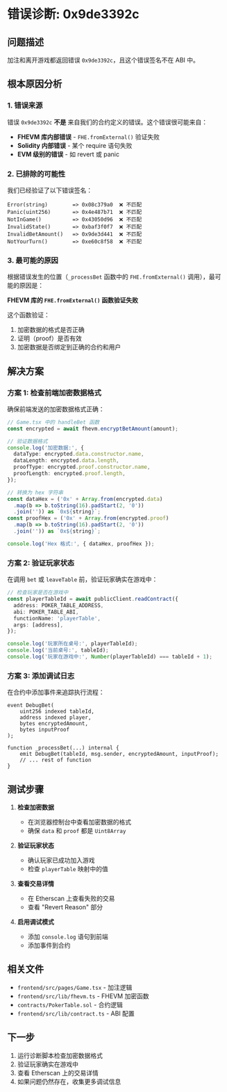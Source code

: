 # 错误诊断: 0x9de3392c

## 问题描述

加注和离开游戏都返回错误 `0x9de3392c`，且这个错误签名不在 ABI 中。

## 根本原因分析

### 1. 错误来源

错误 `0x9de3392c` **不是** 来自我们的合约定义的错误。这个错误很可能来自：

- **FHEVM 库内部错误** - `FHE.fromExternal()` 验证失败
- **Solidity 内部错误** - 某个 require 语句失败
- **EVM 级别的错误** - 如 revert 或 panic

### 2. 已排除的可能性

我们已经验证了以下错误签名：

```
Error(string)        => 0x08c379a0  ❌ 不匹配
Panic(uint256)       => 0x4e487b71  ❌ 不匹配
NotInGame()          => 0x43050d96  ❌ 不匹配
InvalidState()       => 0xbaf3f0f7  ❌ 不匹配
InvalidBetAmount()   => 0x9de3d441  ❌ 不匹配
NotYourTurn()        => 0xe60c8f58  ❌ 不匹配
```

### 3. 最可能的原因

根据错误发生的位置（`_processBet` 函数中的 `FHE.fromExternal()` 调用），最可能的原因是：

**FHEVM 库的 `FHE.fromExternal()` 函数验证失败**

这个函数验证：
1. 加密数据的格式是否正确
2. 证明（proof）是否有效
3. 加密数据是否绑定到正确的合约和用户

## 解决方案

### 方案 1: 检查前端加密数据格式

确保前端发送的加密数据格式正确：

```typescript
// Game.tsx 中的 handleBet 函数
const encrypted = await fhevm.encryptBetAmount(amount);

// 验证数据格式
console.log('加密数据:', {
  dataType: encrypted.data.constructor.name,
  dataLength: encrypted.data.length,
  proofType: encrypted.proof.constructor.name,
  proofLength: encrypted.proof.length,
});

// 转换为 hex 字符串
const dataHex = ('0x' + Array.from(encrypted.data)
  .map(b => b.toString(16).padStart(2, '0'))
  .join('')) as `0x${string}`;
const proofHex = ('0x' + Array.from(encrypted.proof)
  .map(b => b.toString(16).padStart(2, '0'))
  .join('')) as `0x${string}`;

console.log('Hex 格式:', { dataHex, proofHex });
```

### 方案 2: 验证玩家状态

在调用 `bet` 或 `leaveTable` 前，验证玩家确实在游戏中：

```typescript
// 检查玩家是否在游戏中
const playerTableId = await publicClient.readContract({
  address: POKER_TABLE_ADDRESS,
  abi: POKER_TABLE_ABI,
  functionName: 'playerTable',
  args: [address],
});

console.log('玩家所在桌号:', playerTableId);
console.log('当前桌号:', tableId);
console.log('玩家在游戏中:', Number(playerTableId) === tableId + 1);
```

### 方案 3: 添加调试日志

在合约中添加事件来追踪执行流程：

```solidity
event DebugBet(
    uint256 indexed tableId,
    address indexed player,
    bytes encryptedAmount,
    bytes inputProof
);

function _processBet(...) internal {
    emit DebugBet(tableId, msg.sender, encryptedAmount, inputProof);
    // ... rest of function
}
```

## 测试步骤

1. **检查加密数据**
   - 在浏览器控制台中查看加密数据的格式
   - 确保 `data` 和 `proof` 都是 `Uint8Array`

2. **验证玩家状态**
   - 确认玩家已成功加入游戏
   - 检查 `playerTable` 映射中的值

3. **查看交易详情**
   - 在 Etherscan 上查看失败的交易
   - 查看 "Revert Reason" 部分

4. **启用调试模式**
   - 添加 `console.log` 语句到前端
   - 添加事件到合约

## 相关文件

- `frontend/src/pages/Game.tsx` - 加注逻辑
- `frontend/src/lib/fhevm.ts` - FHEVM 加密函数
- `contracts/PokerTable.sol` - 合约逻辑
- `frontend/src/lib/contract.ts` - ABI 配置

## 下一步

1. 运行诊断脚本检查加密数据格式
2. 验证玩家确实在游戏中
3. 查看 Etherscan 上的交易详情
4. 如果问题仍然存在，收集更多调试信息



